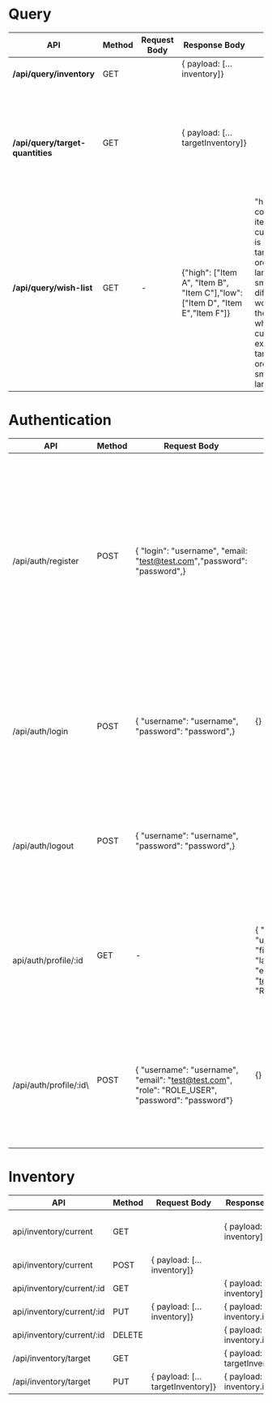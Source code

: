 # Query

| **API**   | **Method**  | **Request Body**  | **Response Body** | **Remarks**  |
| --- | ----------- | --- | --- | --- |
| **/api/query/inventory**         | GET         |                   | { payload: […inventory]}                                                       |
| **/api/query/target-quantities** | GET         |                   | { payload: […targetInventory]}                                                 |                                                                                                                                                                                                                                                                               |     |
| **/api/query/wish-list**         | GET         | -                 | {"high": ["Item A", "Item B", "Item C"],"low": ["Item D", "Item E","Item F"]}  | "high" would contain the list of items where current_inventory is less than target_inventory, ordered from largest to smallest difference;"low" would contain the list of items where current_inventory exceeds target_inventory, ordered from smallest to largest difference |

# Authentication

| **API** | **Method**  | **Request Body**  | **Response Body**  | **Remarks** |
| --- | --- | --- | --- | --- |
| /api/auth/register      | POST        | { "login": "username", "email: "test@test.com","password": "password",}                           |                                                                                                                         | Should return error if account has been activated (based on email). Should return error if account is not in the list of approved emails. User's role is based on email (i.e., only certain emails will be assigned ROLE_MANGER). username is already in use password is not strong enoughempty fields  |
| /api/auth/login         | POST        | { "username": "username", "password": "password",}                                                | {}                                                                                                                      | To return bearer token (i.e., JWT) in response header.                                                                                                                                                                                                                                                  |
| /api/auth/logout        | POST        | { "username": "username", "password": "password",}                                                |                                                                                                                         |                                                                                                                                                                                                                                                                                                         |     |     |
| api/auth/profile/:id    | GET         | -                                                                                                 | { "id": 1, "login": "username", "firstname": "TEST", "lastname": "TEST", "email": "test@test.com","role": "ROLE_USER",  | Refer to interface IUser in user.model.ts.                                                                                                                                                                                                                                                              |
| /api/auth/profile/:id\  | POST        | { "username": "username", "email": "test@test.com", "role": "ROLE_USER", "password": "password"}  | {}                                                                                                                      | Refer to interface IUser in user.model.ts.                                                                                                                                                                                                                                                              |

# Inventory

| **API**   | **Method** | **Request Body**  | **Response Body**  |**Remarks**                                               |
| ---- | --- | ---- | --- | --- |
| api/inventory/current     | GET        |                                | { payload: […inventory]}       | Same as GET /api/query/inventory without query parameters |
| api/inventory/current     | POST       | { payload: […inventory]}       |                                |                                                           |
| api/inventory/current/:id | GET        |                                | { payload: […inventory]}       |                                                           |
| api/inventory/current/:id | PUT        | { payload: […inventory]}       | { payload: inventory.id}       |                                                           |
| api/inventory/current/:id | DELETE     |                                | { payload: inventory.id}       |                                                           |
| /api/inventory/target     | GET        |                                | { payload: […targetInventory]} |                                                           |
| /api/inventory/target     | PUT        | { payload: […targetInventory]} | { payload: inventory.id}       |                                                           |
